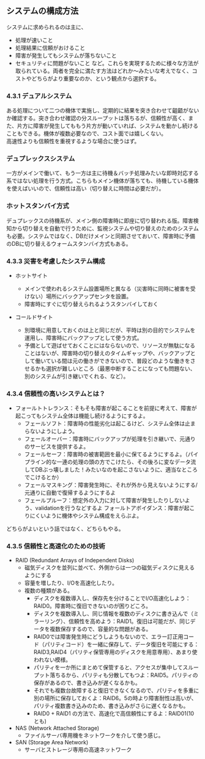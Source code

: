## システムの構成方法
システムに求められるのは主に、  
 - 処理が速いこと
 - 処理結果に信頼がおけること
 - 障害が発生してもシステムが落ちないこと
 - セキュリティに問題がないこと
など。これらを実現するために様々な方法が取られている。両者を完全に満たす方法はどれか～みたいな考えでなく、コストやどちらがより重要なのか、という観点から選択する。



### 4.3.1 デュアルシステム
ある処理について二つの機体で実施し、定期的に結果を突き合わせて齟齬がないか確認する。突き合わせ確認の分スループットは落ちるが、信頼性が高く、また、片方に障害が発生してももう片方が動いていれば、システムを動かし続けることもできる。機体が複数必要なので、コスト面では嬉しくない。  
高速性よりも信頼性を重視するような場合に使うはず。


### デュプレックスシステム
一方がメインで働いて、もう一方は主に待機＆バッチ処理みたいな即時対応する系ではない処理を行う方式。こちらもメイン機体が落ちても、待機している機体を使えばいいので、信頼性は高い（切り替えに時間は必要だが）。



### ホットスタンバイ方式
デュプレックスの待機系が、メイン側の障害時に即座に切り替われる版。障害検知から切り替えを自動で行うために、監視システムや切り替えのためのシステムも必要。システムではなく、DBだけメインと同期させておいて、障害時に予備のDBに切り替えるウォームスタンバイ方式もある。



### 4.3.3 災害を考慮したシステム構成
 - ホットサイト
   - メインで使われるシステム設置場所と異なる（災害時に同時に被害を受けない）場所にバックアップセンタを設置。
   - 障害時にすぐに切り替えられるようスタンバイしておく

 - コールドサイト
   - 別環境に用意しておくのは上と同じだが、平時は別の目的でシステムを運用し、障害時にバックアップとして使う方式。
   - 予備として遊ばせておくことにはならないので、リソースが無駄になることはないが、障害時の切り替えのタイムギャップや、バックアップとして働いている間は元の働きができないので、普段どのような働きをさせるかも選択が難しいところ（最悪中断することになっても問題ない、別のシステムが引き継いでくれる、など）。


### 4.3.4 信頼性の高いシステムとは？
- フォールトトレランス：そもそも障害が起こることを前提に考えて、障害が起こってもシステム全体は機能し続けるようにするよ。  
   - フェールソフト：障害時の性能劣化は起こるけど、システム全体は止まらないようにしよう。  
   - フェールオーバー：障害時にバックアップが処理を引き継いで、元通りのサービスを提供するよ。
   - フェールセーフ：障害時の被害範囲を最小に保てるようにするよ。（パイプライン的な一連の処理の頭の方でこけたら、その後ろに変なデータ流してDBぶっ壊しました！みたいなのを起こさないように、適当なところでこけるとか）
   - フェールマスキング：障害発生時に、それが外から見えないようにする/元通りに自動で復帰するようにするよ
   - フェールプルーフ：想定外の入力に対して障害が発生したりしないよう、validationを行うなどするよ
フォールトアボイダンス：障害が起こりにくいように機体やシステム構成をえらぶよ。  

どちらがよいという話ではなく、どちらもやる。





### 4.3.5 信頼性と高速化のための技術
 - RAID (Redundant Arrays of Independent Disks)
   - 磁気ディスクを並列に並べて、外側からは一つの磁気ディスクに見えるようにする
   - 容量を増したり、I/Oを高速化したり。
   - 複数の種類がある。
     - ディスクを複数導入し、保存先を分けることでI/O高速化しよう：RAID0。障害時に復旧できないのが困りどころ。
     - ディスクを複数導入し、同じ情報を複数のディスクに書き込んで（ミラーリング）、信頼性を高めよう：RAID1。復旧は可能だが、同じデータを複数保存するので、容量的な問題がある。
     - RAID0では障害発生時にどうしようもないので、エラー訂正用コード（パリティコード）を一緒に保存して、データ復旧を可能にする：RAID3,RAID4（パリティ保管専用のディスクを用意専用）、あまり使われない模様。
     - パリティを一か所にまとめて保管すると、アクセスが集中してスループット落ちるから、パリティも分散してもつよ：RAID5。パリティの保存があるので、書き込みが遅くなるかも。
     - それでも複数台故障すると復旧できなくなるので、パリティを多重に別の場所に保存しておくよ：RAID6。5の時より障害耐性は高いが、パリティ複数書き込みのため、書き込みがさらに遅くなるかも。
     - RAID0 + RAID1 の方法で、高速化で高信頼性にするよ：RAID01(10とも)
 - NAS (Network Attached Storage)
   - ファイルサーバ専用機をネットワークを介して使う感じ。
 - SAN (Storage Area Network)
   - サーバとストレージ専用の高速ネットワーク 
